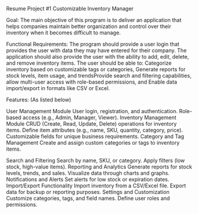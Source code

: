 Resume Project #1
Customizable Inventory Manager

Goal: The main objective of this program is to deliver an application that helps companies maintain better organization and control over their inventory when it becomes difficult to manage.

Functional Requirements: The program should provide a user login that provides the user with data they may have entered for their company. The application should also provide the user with the ability to add, edit, delete, and remove inventory items. The user should be able to: Categorize inventory based on customizable tags or categories,  Generate reports for stock levels, item usage, and trendsProvide search and filtering capabilities, allow multi-user access with role-based permissions, and Enable data import/export in formats like CSV or Excel.

Features: (As listed below)

User Management Module
User login, registration, and authentication.
Role-based access (e.g., Admin, Manager, Viewer).
Inventory Management Module
CRUD (Create, Read, Update, Delete) operations for inventory items.
Define item attributes (e.g., name, SKU, quantity, category, price).
Customizable fields for unique business requirements.
Category and Tag Management
Create and assign custom categories or tags to inventory items.



Search and Filtering
Search by name, SKU, or category.
Apply filters (low stock, high-value items).
Reporting and Analytics
Generate reports for stock levels, trends, and sales.
Visualize data through charts and graphs.
Notifications and Alerts
Set alerts for low stock or expiration dates.
Import/Export Functionality
Import inventory from a CSV/Excel file.
Export data for backup or reporting purposes.
Settings and Customization
Customize categories, tags, and field names.
Define user roles and permissions.
